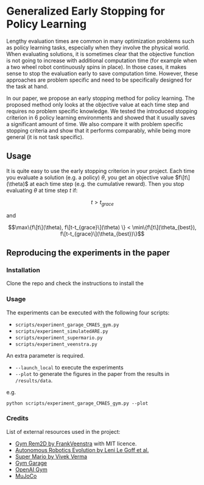 <script src="https://polyfill.io/v3/polyfill.min.js?features=es6"></script>
<script src="https://polyfill.io/v3/polyfill.min.js?features=es6"></script>
# Generalized Early Stopping for Policy Learning

Lengthy evaluation times are common in many optimization problems such as policy learning tasks, especially when they involve the physical world. When evaluating solutions, it is sometimes clear that the objective function is not going to increase with additional computation time (for example when a two wheel robot continuously spins in place).
In those cases, it makes sense to stop the evaluation early to save computation time. However, these approaches are problem specific and need to be specifically designed for the task at hand.


In our paper, we propose an early stopping method for policy learning. The proposed method only looks at the objective value at each time step and requires no problem specific knowledge. We tested the introduced stopping criterion in 6 policy learning environments and showed that it usually saves a significant amount of time. We also compare it with problem specific stopping criteria and show that it performs comparably, while being more general (it is not task specific).


## Usage

It is quite easy to use the early stopping criterion in your project. Each time you evaluate a solution (e.g. a policy) $\theta$, you get an objective value $f\[t\](\theta)$ at each time step (e.g. the cumulative reward). Then you stop evaluating $\theta$ at time step $t$ if:

$$t > t_{grace}$$

and

$$\max\{f\[t\](\theta), f\[t-t_{grace}\](\theta) \} < \min\{f\[t\](\theta_{best}), f\[t-t_{grace}\](\theta_{best})\}$$



## Reproducing the experiments in the paper

### Installation

Clone the repo and check the instructions to install the 

### Usage

The experiments can be executed with the following four scripts:
- `scripts/experiment_garage_CMAES_gym.py`
- `scripts/experiment_simulatedARE.py`
- `scripts/experiment_supermario.py`
- `scripts/experiment_veenstra.py`

An extra parameter is required. 
- `--launch_local` to execute the experiments
- `--plot` to generate the figures in the paper from the results in `/results/data`. 

e.g.

```
python scripts/experiment_garage_CMAES_gym.py --plot
```


### Credits

List of external resources used in the project:

- [Gym Rem2D by FrankVeenstra](https://github.com/FrankVeenstra/gym_rem2D) with MIT licence.
- [Autonomous Robotics Evolution by Leni Le Goff et al.](https://bitbucket.org/autonomousroboticsevolution/evorl_gecco_2021/src/master/)
- [Super Mario by Vivek Verma](https://github.com/vivek3141/super-mario-neat)
- [Gym Garage](https://github.com/rlworkgroup/garage)
- [OpenAI Gym](https://www.gymlibrary.dev/environments/)
- [MuJoCo](https://mujoco.org/)